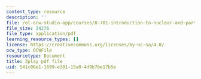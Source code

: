 ```yaml
---
content_type: resource
description: ''
file: /ol-ocw-studio-app/courses/8-701-introduction-to-nuclear-and-particle-physics-fall-2020/541c06e11699e30115e04d9b7be17b5e_lF-LM9CdiVk.pdf
file_size: 24276
file_type: application/pdf
learning_resource_types: []
license: https://creativecommons.org/licenses/by-nc-sa/4.0/
ocw_type: OCWFile
resourcetype: Document
title: 3play pdf file
uid: 541c06e1-1699-e301-15e0-4d9b7be17b5e
---
```

